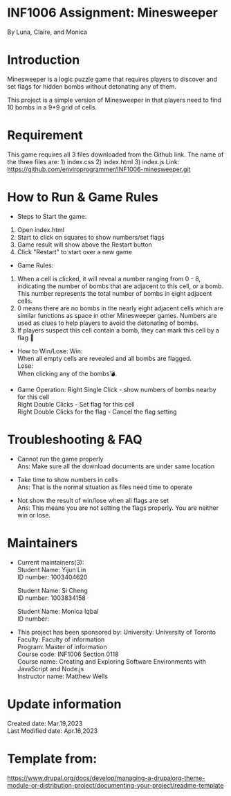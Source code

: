 # INF1006 Assignment: Minesweeper
By Luna, Claire, and Monica

# Introduction
Minesweeper is a logic puzzle game that requires players to discover and set flags for hidden bombs without detonating any of them. 

This project is a simple version of Minesweeper in that players need to find 10 bombs in a 9*9 grid of cells.

# Requirement
This game requires all 3 files downloaded from the Github link.
The name of the three files are: 1) index.css 2) index.html 3) index.js 
Link: https://github.com/enviroprogrammer/INF1006-minesweeper.git

# How to Run & Game Rules
* Steps to Start the game:
1) Open index.html
2) Start to click on squares to show numbers/set flags
3) Game result will show above the Restart button
4) Click "Restart" to start over a new game

* Game Rules:
1) When a cell is clicked, it will reveal a number ranging from 0 - 8, indicating the number of bombs that are adjacent to this cell, or a bomb. This number represents the total number of bombs in eight adjacent cells.
2) 0 means there are no bombs in the nearly eight adjacent cells which are similar functions as space in other Minesweeper games. Numbers are used as clues to help players to avoid the detonating of bombs.
3) If players suspect this cell contain a bomb, they can mark this cell by a flag 🚩

* How to Win/Lose:
Win: \
When all empty cells are revealed and all bombs are flagged. \
Lose: \
When clicking any of the bombs💣.

* Game Operation:
Right Single Click - show numbers of bombs nearby for this cell \
Right Double Clicks - Set flag for this cell \
Right Double Clicks for the flag - Cancel the flag setting

# Troubleshooting & FAQ
* Cannot run the game properly\
Ans: Make sure all the download documents are under same location

* Take time to show numbers in cells\
Ans: That is the normal situation as files need time to operate

* Not show the result of win/lose when all flags are set\
Ans: This means you are not setting the flags properly. You are neither win or lose.

# Maintainers
* Current maintainers(3): \
    Student Name: Yijun Lin \
    ID number: 1003404620 

    Student Name: Si Cheng \
    ID number: 1003834158 

    Student Name: Monica Iqbal \
    ID number: 

* This project has been sponsored by:
University: University of Toronto \
Faculty: Faculty of information \
Program: Master of information \
Course code: INF1006 Section 0118 \
Course name: Creating and Exploring Software Environments with JavaScript and Node.js \
Instructor name: Matthew Wells

# Update information
Created date: Mar.19,2023 \
Last Modified date: Apr.16,2023 

# Template from:
https://www.drupal.org/docs/develop/managing-a-drupalorg-theme-module-or-distribution-project/documenting-your-project/readme-template